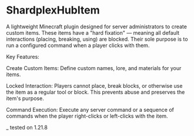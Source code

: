 # ShardplexHubItem

A lightweight Minecraft plugin designed for server administrators to create custom items. These items have a "hard fixation" — meaning all default interactions (placing, breaking, using) are blocked. Their sole purpose is to run a configured command when a player clicks with them.

Key Features:

Create Custom Items: Define custom names, lore, and materials for your items.

Locked Interaction: Players cannot place, break blocks, or otherwise use the item as a regular tool or block. This prevents abuse and preserves the item's purpose.

Command Execution: Execute any server command or a sequence of commands when the player right-clicks or left-clicks with the item.

_ tested on 1.21.8
